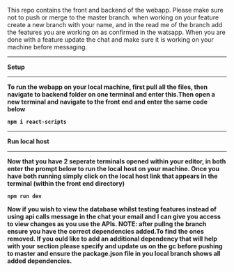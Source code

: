 This repo contains the front and backend of the webapp.
Please make sure not to push or merge to the master branch.
when working on your feature create a new branch with your name, and in the read me of the branch add the features you are working on as confirmed in the watsapp.
When you are done with a feature update the chat and make sure it is working on your machine before messaging.

***
<b>Setup
***
To run the webapp on your local machine, first pull all the files, then navigate to backend folder on one terminal and enter this.Then open a new terminal and navigate to the front end and enter the same code below
```
npm i react-scripts
```

***
Run local host
***
Now that you have 2 seperate terminals opened within your editor, in both enter the prompt below to run the local host on your machine.
Once you have both running simply click on the local host link that appears in the terminal (within the front end directory)
```
npm run dev
```

Now if you wish to view the database whilst testing features instead of using api calls message in the chat your email and I can give you access to view changes as you use the APIs.
NOTE: after pullng the branch ensure you have the correct dependencies added.To find the ones removed.
If you ould like to add an additional dependency that will help with your section please specify and update us on the gc before pushing to master and ensure the package.json file in you local branch 
shows all added dependencies.
